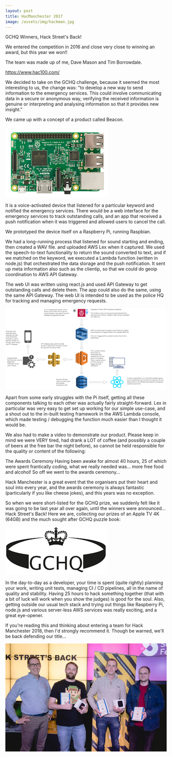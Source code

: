 ```yaml
---
layout: post
title: HacManchester 2017
image: /assets/img/hackman.jpg
---
```

GCHQ Winners, Hack Street's Back!

We entered the competition in 2016 and close very close to winning an award, but this year we won!!

The team was made up of me, Dave Mason and Tim Borrowdale.


https://www.hac100.com/


We decided to take on the GCHQ challenge, because it seemed the most interesting to us, the change was: "to develop a new way to send information to the emergency services. This could involve communicating data in a secure or anonymous way, verifying the received information is genuine or interpreting and analysing information so that it provides new insight."


We came up with a concept of a product called Beacon.


![raspberrypi](/assets/img/raspberrypi.jpg)


It is a voice-activated device that listened for a particular keyword and notified the emergency services. There would be a web interface for the emergency services to track outstanding calls, and an app that received a push notification when it was triggered and allowed users to cancel the call.


We prototyped the device itself on a Raspberry Pi, running Raspbian.

We had a long-running process that listened for sound starting and ending, then created a WAV file. and uploaded AWS Lex when it captured. We used the speech-to-text functionality to return the sound converted to text, and if we matched on the keyword, we executed a Lambda function (written in node.js) that orchestrated the data storage and the push notification. It sent up meta information also such as the clientip, so that we could do geoip coordination to AWS API Gateway.


The web UI was written using react.js and used API Gateway to get outstanding calls and delete them. The app could also do the same, using the same API Gateway. The web UI is intended to be used as the police HQ for tracking and managing emergency requests.


![infrastructure](/assets/img/beacon-infra.png)


Apart from some early struggles with the Pi itself, getting all these components talking to each other was actually fairly straight-forward. Lex in particular was very easy to get set up working for our simple use-case, and a shout out to the in-built testing framework in the AWS Lambda console, which made testing / debugging the function much easier than I thought it would be.


We also had to make a video to demonstrate our product. Please keep in mind we were VERY tired, had drank a LOT of coffee (and possibly a couple of beers at the free bar the night before), so cannot be held responsible for the quality or content of the following:


The Awards Ceremony
Having been awake for almost 40 hours, 25 of which were spent frantically coding, what we really needed was... more free food and alcohol! So off we went to the awards ceremony...


Hack Manchester is a great event that the organisers put their heart and soul into every year, and the awards ceremony is always fantastic (particularly if you like cheese jokes), and this years was no exception.


So when we were short-listed for the GCHQ prize, we suddenly felt like it was going to be last year all over again, until the winners were announced... Hack Street's Back! Here we are, collecting our prizes of an Apple TV 4K (64GB) and the much sought after GCHQ puzzle book:


![gchq](/assets/img/gchq.png)


In the day-to-day as a developer, your time is spent (quite rightly) planning your work, writing unit tests, managing CI / CD pipelines, all in the name of quality and stability. Having 25 hours to hack something together (that with a bit of luck will work when you show the judges) is good for the soul. Also, getting outside our usual tech stack and trying out things like Raspberry Pi, node.js and various server-less AWS services was really exciting, and a great eye-opener.


If you're reading this and thinking about entering a team for Hack Manchester 2018, then I'd strongly recommend it. Though be warned, we'll be back defending our title...


![winners](/assets/img/hacman-winners.jpg)